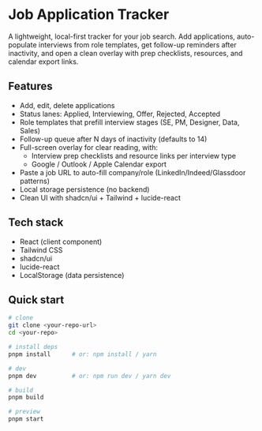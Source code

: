 # Job Application Tracker

A lightweight, local-first tracker for your job search. Add applications, auto-populate interviews from role templates, get follow-up reminders after inactivity, and open a clean overlay with prep checklists, resources, and calendar export links.

## Features

- Add, edit, delete applications
- Status lanes: Applied, Interviewing, Offer, Rejected, Accepted
- Role templates that prefill interview stages (SE, PM, Designer, Data, Sales)
- Follow-up queue after N days of inactivity (defaults to 14)
- Full-screen overlay for clear reading, with:
  - Interview prep checklists and resource links per interview type
  - Google / Outlook / Apple Calendar export
- Paste a job URL to auto-fill company/role (LinkedIn/Indeed/Glassdoor patterns)
- Local storage persistence (no backend)
- Clean UI with shadcn/ui + Tailwind + lucide-react

## Tech stack

- React (client component)
- Tailwind CSS
- shadcn/ui
- lucide-react
- LocalStorage (data persistence)

## Quick start

```bash
# clone
git clone <your-repo-url>
cd <your-repo>

# install deps
pnpm install      # or: npm install / yarn

# dev
pnpm dev          # or: npm run dev / yarn dev

# build
pnpm build

# preview
pnpm start
